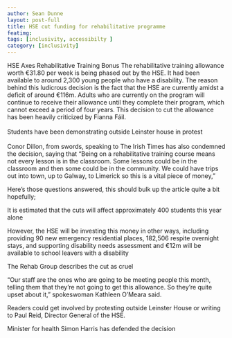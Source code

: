 ```yaml
---
author: Sean Dunne
layout: post-full
title: HSE cut funding for rehabilitative programme
featimg: 
tags: [inclusivity, accessibilty ]
category: [inclusivity]
---
```



HSE Axes Rehabilitative Training Bonus The rehabilitative training allowance worth €31.80 per week is being phased out by the HSE. It had been available to around 2,300 young people who have a disability. The reason behind this ludicrous decision is the fact that the HSE are currently amidst a deficit of around €116m. Adults who are currently on the program will continue to receive their allowance until they complete their program, which cannot exceed a period of four years. This decision to cut the allowance has been heavily criticized by Fianna Fáil.
<br/>
<br/>
Students have been demonstrating outside Leinster house in protest
<br/>
<br/>
Conor Dillon, from swords, speaking to The Irish Times has also condemned the decision, saying that “Being on a rehabilitative training course means not every lesson is in the classroom. Some lessons could be in the classroom and then some could be in the community. We could have trips out into town, up to Galway, to Limerick so this is a vital piece of money,”


Here’s those questions answered, this should bulk up the article quite a bit hopefully;



It is estimated that the cuts will affect approximately 400 students this year alone


 
However, the HSE will be investing this money in other ways, including providing 90 new emergency residential places, 182,506 respite overnight stays, and supporting disability needs assessment and €12m will be available to school leavers with a disability



The Rehab Group describes the cut as cruel



“Our staff are the ones who are going to be meeting people this month, telling them that they’re not going to get this allowance. So they’re quite upset about it,” spokeswoman Kathleen O’Meara said.



Readers could get involved by protesting outside Leinster House or writing to Paul Reid, Director General of the HSE.



Minister for health Simon Harris has defended the decision

